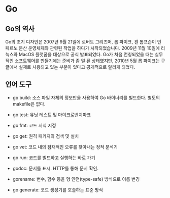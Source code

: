 # Go 

## Go의 역사

Go의 초기 디자인은 2007년 9월 21일에 로버트 그리즈머, 롭 파이크, 켄 톰프슨이 인페르노 분산 운영체제와 관련된 작업을 하다가 시작되었습니다. 2009년 11월 10일에 리눅스와 MacOS 플랫폼을 대상으로 공식 발표되었다. Go가 처음 런칭되었을 때는 실무적인 소프트웨어를 만들기에는 준비가 좀 덜 된 상태였지만, 2010년 5월 롭 파이크는 구글에서 실제로 사용되고 있는 부분이 있다고 공개적으로 알리게 되었다. 

## 언어 도구

- go build: 소스 파일 자체의 정보만을 사용하여 Go 바이너리를 빌드한다. 별도의 makefile은 없다.

- go test: 유닛 테스트 및 마이크로벤치마크

- go fmt: 코드 서식 지정
- go get: 원격 패키지의 검색 및 설치
- go vet: 코드 내의 잠재적인 오류를 찾아내는 정적 분석기
- go run: 코드를 빌드하고 실행하는 바로 가기
- godoc: 문서를 표시. HTTP를 통해 문서 확인.
- gorename: 변수, 함수 등을 형 안전(type-safe) 방식으로 이름 변경
- go generate: 코드 생성기를 호출하는 표준 방식